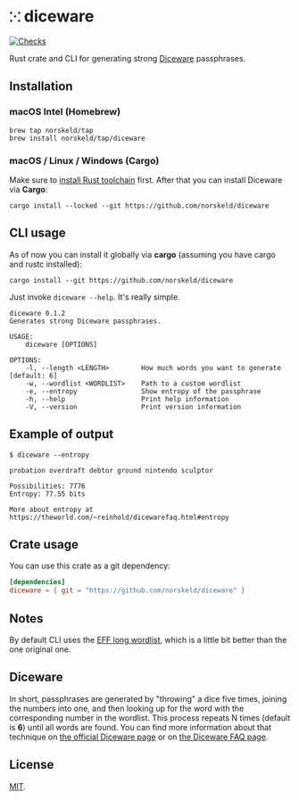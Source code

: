 # `⁙` diceware

[![Checks](https://img.shields.io/github/actions/workflow/status/norskeld/diceware/check.yml?style=flat-square&colorA=22272d&colorB=22272d&label=checks)](https://github.com/norskeld/diceware/actions)

Rust crate and CLI for generating strong [Diceware] passphrases.

## Installation

### macOS Intel (Homebrew)

```shell
brew tap norskeld/tap
brew install norskeld/tap/diceware
```

### macOS / Linux / Windows (Cargo)

Make sure to [install Rust toolchain][rust-toolchain] first. After that you can install Diceware via **Cargo**:

```shell
cargo install --locked --git https://github.com/norskeld/diceware
```

## CLI usage

As of now you can install it globally via **cargo** (assuming you have cargo and rustc installed):

```shell
cargo install --git https://github.com/norskeld/diceware
```

Just invoke `diceware --help`. It's really simple.

```shell
diceware 0.1.2
Generates strong Diceware passphrases.

USAGE:
    diceware [OPTIONS]

OPTIONS:
    -l, --length <LENGTH>        How much words you want to generate [default: 6]
    -w, --wordlist <WORDLIST>    Path to a custom wordlist
    -e, --entropy                Show entropy of the passphrase
    -h, --help                   Print help information
    -V, --version                Print version information
```

## Example of output

```shell
$ diceware --entropy

probation overdraft debtor ground nintendo sculptor

Possibilities: 7776
Entropy: 77.55 bits

More about entropy at https://theworld.com/~reinhold/dicewarefaq.html#entropy
```

## Crate usage

You can use this crate as a git dependency:

```toml
[dependencies]
diceware = { git = "https://github.com/norskeld/diceware" }
```

## Notes

By default CLI uses the [EFF long wordlist][eff-long-wordlist], which is a little bit better than the one original one.

## Diceware

In short, passphrases are generated by "throwing" a dice five times, joining the numbers into one, and then looking up for the word with the corresponding number in the wordlist. This process repeats N times (default is **6**) until all words are found. You can find more information about that technique on [the official Diceware page][diceware-official] or on [the Diceware FAQ page][diceware-faq].

## License

[MIT](LICENSE).

<!-- Links. -->

[diceware]: https://en.wikipedia.org/wiki/Diceware
[eff-long-wordlist]: https://eff.org/deeplinks/2016/07/new-wordlists-random-passphrases
[formula]: https://docs.brew.sh/Formula-Cookbook
[eff-wordlist]: https://eff.org/deeplinks/2016/07/new-wordlists-random-passphrases
[diceware-official]: https://theworld.com/~reinhold/diceware.html
[diceware-faq]: https://theworld.com/~reinhold/dicewarefaq.html
[rust-toolchain]: https://www.rust-lang.org/tools/install
